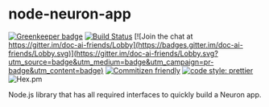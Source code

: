 # node-neuron-app

[![Greenkeeper badge](https://badges.greenkeeper.io/doc-ai/node-neuron-app.svg)](https://greenkeeper.io/)
[![Build Status](https://travis-ci.org/doc-ai/node-neuron-app.svg?branch=master)](https://travis-ci.org/doc-ai/node-neuron-app)
[![Join the chat at https://gitter.im/doc-ai-friends/Lobby](https://badges.gitter.im/doc-ai-friends/Lobby.svg)](https://gitter.im/doc-ai-friends/Lobby.svg?utm_source=badge&utm_medium=badge&utm_campaign=pr-badge&utm_content=badge)
[![Commitizen friendly](https://img.shields.io/badge/commitizen-friendly-brightgreen.svg)](http://commitizen.github.io/cz-cli/)
[![code style: prettier](https://img.shields.io/badge/code_style-prettier-ff69b4.svg?style=flat-square)](https://github.com/prettier/prettier)
![Hex.pm](https://img.shields.io/hexpm/l/plug.svg)


Node.js library that has all required interfaces to quickly build a Neuron app.
